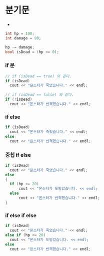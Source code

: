 # 분기문
-

```C++
int hp = 100;
int damage = 90;

hp -= damage;
bool isDead = (hp <= 0);
```
### if 문
```C++
// if (isDead == true) 와 같다.
if (isDead)
  cout << "몬스터가 죽었습니다." << endl;
  
// if (isDead == false) 와 같다.
if (!isDead)
  cout << "몬스터가 반격했습니다." << endl;

```
### if else
```C++
if (isDead)
  cout << "몬스터가 죽었습니다." << endl;
else
  cout << "몬스터가 반격했습니다." << endl;
```
### 중첩 if else
```C++
if (isDead)
  cout << "몬스터가 죽었습니다." << endl;
else
{
  if (hp <= 20)
      cout << "몬스터가 도망갔습니다. << endl;
  else
      cout << "몬스터가 반격했습니다." << endl;
}
```
### if else if else
```C++
if (isDead)
  cout << "몬스터가 죽었습니다." << endl;
else if (hp <= 20)
  cout << "몬스터가 도망갔습니다. << endl;
else
  cout << "몬스터가 반격했습니다." << endl;
```
